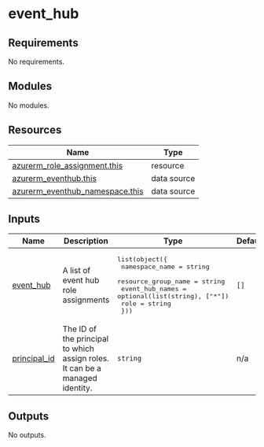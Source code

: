 # event_hub

<!-- BEGIN_TF_DOCS -->
## Requirements

No requirements.

## Modules

No modules.

## Resources

| Name | Type |
|------|------|
| [azurerm_role_assignment.this](https://registry.terraform.io/providers/hashicorp/azurerm/latest/docs/resources/role_assignment) | resource |
| [azurerm_eventhub.this](https://registry.terraform.io/providers/hashicorp/azurerm/latest/docs/data-sources/eventhub) | data source |
| [azurerm_eventhub_namespace.this](https://registry.terraform.io/providers/hashicorp/azurerm/latest/docs/data-sources/eventhub_namespace) | data source |

## Inputs

| Name | Description | Type | Default | Required |
|------|-------------|------|---------|:--------:|
| <a name="input_event_hub"></a> [event\_hub](#input\_event\_hub) | A list of event hub role assignments | <pre>list(object({<br>    namespace_name      = string<br>    resource_group_name = string<br>    event_hub_names     = optional(list(string), ["*"])<br>    role                = string<br>  }))</pre> | `[]` | no |
| <a name="input_principal_id"></a> [principal\_id](#input\_principal\_id) | The ID of the principal to which assign roles. It can be a managed identity. | `string` | n/a | yes |

## Outputs

No outputs.
<!-- END_TF_DOCS -->
